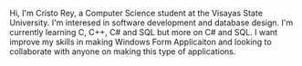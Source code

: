 <p>Hi, I'm Cristo Rey, a Computer Science student at the Visayas State University. I'm interesed in software development and database design.
I'm currently learning C, C++, C# and SQL but more on C# and SQL. I want improve my skills in making Windows Form Applicaiton and looking to collaborate
with anyone on making this type of applications.</p>


<!---
LordyCristo/LordyCristo is a ✨ special ✨ repository because its `README.md` (this file) appears on your GitHub profile.
You can click the Preview link to take a look at your changes.
--->
